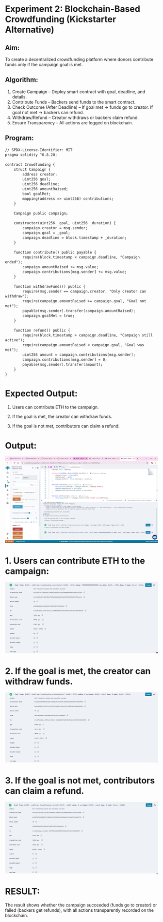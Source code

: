 # Experiment 2: Blockchain-Based Crowdfunding (Kickstarter Alternative)
## Aim:
To create a decentralized crowdfunding platform where donors contribute funds only if the campaign goal is met.

## Algorithm:

1. Create Campaign – Deploy smart contract with goal, deadline, and details.
2. Contribute Funds – Backers send funds to the smart contract.
3. Check Outcome (After Deadline) –
    If goal met → funds go to creator.
    If goal not met → backers can refund.
4. Withdraw/Refund – Creator withdraws or backers claim refund.
5. Ensure Transparency – All actions are logged on blockchain.

## Program:
```
// SPDX-License-Identifier: MIT
pragma solidity ^0.8.20;

contract Crowdfunding {
    struct Campaign {
        address creator;
        uint256 goal;
        uint256 deadline;
        uint256 amountRaised;
        bool goalMet;
        mapping(address => uint256) contributions;
    }

    Campaign public campaign;

    constructor(uint256 _goal, uint256 _duration) {
        campaign.creator = msg.sender;
        campaign.goal = _goal;
        campaign.deadline = block.timestamp + _duration;
    }

    function contribute() public payable {
        require(block.timestamp < campaign.deadline, "Campaign ended");
        campaign.amountRaised += msg.value;
        campaign.contributions[msg.sender] += msg.value;
    }

    function withdrawFunds() public {
        require(msg.sender == campaign.creator, "Only creator can withdraw");
        require(campaign.amountRaised >= campaign.goal, "Goal not met");
        payable(msg.sender).transfer(campaign.amountRaised);
        campaign.goalMet = true;
    }

    function refund() public {
        require(block.timestamp > campaign.deadline, "Campaign still active");
        require(campaign.amountRaised < campaign.goal, "Goal was met");
        uint256 amount = campaign.contributions[msg.sender];
        campaign.contributions[msg.sender] = 0;
        payable(msg.sender).transfer(amount);
    }
}
```
# Expected Output:
1. Users can contribute ETH to the campaign.


2. If the goal is met, the creator can withdraw funds.


3. If the goal is not met, contributors can claim a refund.


# Output:
![alt text](output2.png)

# 1. Users can contribute ETH to the campaign:
![alt text](contribute.png)

# 2. If the goal is met, the creator can withdraw funds.
![alt text](withdraw.png)

# 3. If the goal is not met, contributors can claim a refund.
![alt text](refund.png)

# RESULT: 
The result shows whether the campaign succeeded (funds go to creator) or failed (backers get refunds), with all actions transparently recorded on the blockchain.